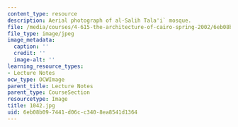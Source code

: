 ```yaml
---
content_type: resource
description: Aerial photograph of al-Salih Tala'i` mosque.
file: /media/courses/4-615-the-architecture-of-cairo-spring-2002/6eb08b097441d06cc3408ea8541d1364_1042.jpg
file_type: image/jpeg
image_metadata:
  caption: ''
  credit: ''
  image-alt: ''
learning_resource_types:
- Lecture Notes
ocw_type: OCWImage
parent_title: Lecture Notes
parent_type: CourseSection
resourcetype: Image
title: 1042.jpg
uid: 6eb08b09-7441-d06c-c340-8ea8541d1364
---
```

